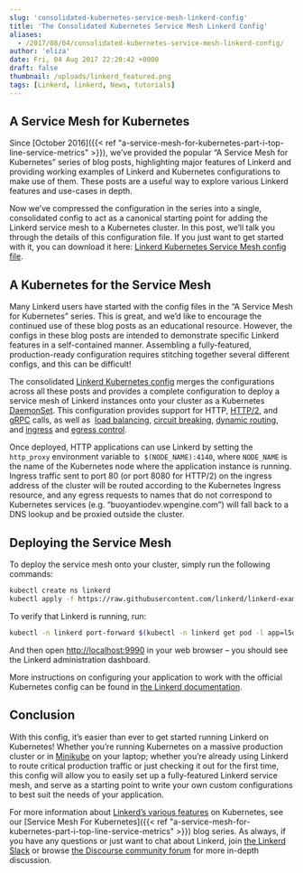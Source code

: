 ```yaml
---
slug: 'consolidated-kubernetes-service-mesh-linkerd-config'
title: 'The Consolidated Kubernetes Service Mesh Linkerd Config'
aliases:
  - /2017/08/04/consolidated-kubernetes-service-mesh-linkerd-config/
author: 'eliza'
date: Fri, 04 Aug 2017 22:20:42 +0000
draft: false
thumbnail: /uploads/linkerd_featured.png
tags: [Linkerd, linkerd, News, tutorials]
---
```


## A Service Mesh for Kubernetes

Since [October 2016]({{< ref
"a-service-mesh-for-kubernetes-part-i-top-line-service-metrics" >}}), we’ve provided the popular “A Service Mesh for Kubernetes” series of blog posts, highlighting major features of Linkerd and providing working examples of Linkerd and Kubernetes configurations to make use of them. These posts are a useful way to explore various Linkerd features and use-cases in depth.

Now we’ve compressed the configuration in the series into a single, consolidated config to act as a canonical starting point for adding the Linkerd service mesh to a Kubernetes cluster. In this post, we’ll talk you through the details of this configuration file. If you just want to get started with it, you can download it here: [Linkerd Kubernetes Service Mesh config file](https://github.com/linkerd/linkerd-examples/blob/master/k8s-daemonset/k8s/servicemesh.yml).

## A Kubernetes for the Service Mesh

Many Linkerd users have started with the config files in the “A Service Mesh for Kubernetes” series. This is great, and we’d like to encourage the continued use of these blog posts as an educational resource. However, the configs in these blog posts are intended to demonstrate specific Linkerd features in a self-contained manner. Assembling a fully-featured, production-ready configuration requires stitching together several different configs, and this can be difficult!

The consolidated [Linkerd Kubernetes config](https://github.com/linkerd/linkerd-examples/blob/master/k8s-daemonset/k8s/servicemesh.yml) merges the configurations across all these posts and provides a complete configuration to deploy a service mesh of Linkerd instances onto your cluster as a Kubernetes [DaemonSet](https://kubernetes.io/docs/concepts/workloads/controllers/daemonset/). This configuration provides support for HTTP, [HTTP/2](https://buoyant.io/2017/01/10/http2-grpc-and-linkerd/), and [gRPC](https://buoyant.io/2017/04/19/a-service-mesh-for-kubernetes-part-ix-grpc-for-fun-and-profit/) calls, as well as  [load balancing](https://buoyant.io/2016/03/16/beyond-round-robin-load-balancing-for-latency/), [circuit breaking](https://buoyant.io/2017/01/13/making-microservices-more-resilient-with-circuit-breaking/), [dynamic routing](https://buoyant.io/2016/11/04/a-service-mesh-for-kubernetes-part-iv-continuous-deployment-via-traffic-shifting/), and [ingress](https://buoyant.io/2017/04/06/a-service-mesh-for-kubernetes-part-viii-linkerd-as-an-ingress-controller/) and [egress control](https://buoyant.io/2017/06/20/a-service-mesh-for-kubernetes-part-xi-egress/).

Once deployed, HTTP applications can use Linkerd by setting the `http_proxy` environment variable to  `$(NODE_NAME):4140`, where `NODE_NAME` is the name of the Kubernetes node where the application instance is running. Ingress traffic sent to port 80 (or port 8080 for HTTP/2) on the ingress address of the cluster will be routed according to the Kubernetes Ingress resource, and any egress requests to names that do not correspond to Kubernetes services (e.g. “buoyantiodev.wpengine.com”) will fall back to a DNS lookup and be proxied outside the cluster.

## Deploying the Service Mesh

To deploy the service mesh onto your cluster, simply run the following commands:

```bash
kubectl create ns linkerd
kubectl apply -f https://raw.githubusercontent.com/linkerd/linkerd-examples/master/k8s-daemonset/k8s/servicemesh.yml
```

To verify that Linkerd is running, run:

```bash
kubectl -n linkerd port-forward $(kubectl -n linkerd get pod -l app=l5d -o jsonpath='{.items[0].metadata.name}') 9990 &
```

And then open [http://localhost:9990](http://localhost:9990) in your web browser – you should see the Linkerd administration dashboard.

More instructions on configuring your application to work with the official Kubernetes config can be found in [the Linkerd documentation](https://linkerd.io/getting-started/k8s/).

## Conclusion

With this config, it’s easier than ever to get started running Linkerd on Kubernetes! Whether you’re running Kubernetes on a massive production cluster or in [Minikube](https://github.com/kubernetes/minikube) on your laptop; whether you’re already using Linkerd to route critical production traffic or just checking it out for the first time, this config will allow you to easily set up a fully-featured Linkerd service mesh, and serve as a starting point to write your own custom configurations to best suit the needs of your application.

For more information about [Linkerd’s various features](https://linkerd.io/features/index.html) on Kubernetes, see our [Service Mesh For Kubernetes]({{< ref
"a-service-mesh-for-kubernetes-part-i-top-line-service-metrics" >}}) blog series. As always, if you have any questions or just want to chat about Linkerd, join [the Linkerd Slack](http://slack.linkerd.io/) or browse [the Discourse community forum](https://discourse.linkerd.io) for more in-depth discussion.
